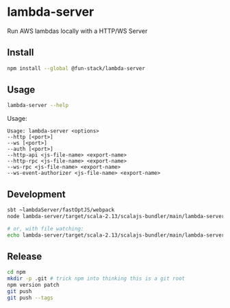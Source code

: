 # lambda-server

Run AWS lambdas locally with a HTTP/WS Server


## Install

```sh
npm install --global @fun-stack/lambda-server
```

## Usage

```sh
lambda-server --help
```

Usage:
```
Usage: lambda-server <options>
--http [<port>]
--ws [<port>]
--auth [<port>]
--http-api <js-file-name> <export-name>
--http-rpc <js-file-name> <export-name>
--ws-rpc <js-file-name> <export-name>
--ws-event-authorizer <js-file-name> <export-name>
```

## Development

```sh
sbt ~lambdaServer/fastOptJS/webpack
node lambda-server/target/scala-2.13/scalajs-bundler/main/lambda-server.js --ws 8080 --ws-rpc <path-to-js> handlerWebsocket

# or, with file watching:
echo lambda-server/target/scala-2.13/scalajs-bundler/main/lambda-server.js | entr -cnr node --enable-source-maps lambda-server/target/scala-2.13/scalajs-bundler/main/lambda-server.js --ws 8080 --ws-rpc <path-to-js> handlerWebsocket
```

## Release

```sh
cd npm
mkdir -p .git # trick npm into thinking this is a git root
npm version patch
git push
git push --tags
```
